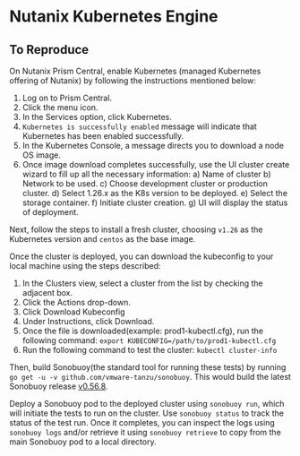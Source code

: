 Nutanix Kubernetes Engine
===
 To Reproduce
---
 On Nutanix Prism Central, enable Kubernetes (managed Kubernetes offering of Nutanix) by following
the instructions mentioned below:
1. Log on to Prism Central.
2. Click the menu icon.
3. In the Services option, click Kubernetes.
4. `Kubernetes is successfully enabled` message will indicate that Kubernetes has been enabled successfully.
5. In the Kubernetes Console, a message directs you to download a node OS image.
6. Once image download completes successfully, use the UI cluster create wizard
   to fill up all the necessary information:
     a) Name of cluster
     b) Network to be used.
     c) Choose development cluster or production cluster.
     d) Select 1.26.x as the K8s version to be deployed.
     e) Select the storage container.
     f) Initiate cluster creation.
     g) UI will display the status of deployment.

Next, follow the steps to install a fresh cluster, choosing `v1.26` as the Kubernetes
version and `centos` as the base image.

Once the cluster is deployed, you can download the kubeconfig to your local machine using
the steps described:
1. In the Clusters view, select a cluster from the list by checking the adjacent box.
2. Click the Actions drop-down.
3. Click Download Kubeconfig
4. Under Instructions, click Download.
5. Once the file is downloaded(example: prod1-kubectl.cfg), run the following command:
    `export KUBECONFIG=/path/to/prod1-kubectl.cfg`
6. Run the following command to test the cluster:
    `kubectl cluster-info`

Then, build Sonobuoy(the standard tool for running these tests) by running `go get -u -v github.com/vmware-tanzu/sonobuoy`.
This would build the latest Sonobuoy release [v0.56.8](https://github.com/vmware-tanzu/sonobuoy/releases/tag/v0.56.8).

Deploy a Sonobuoy pod to the deployed cluster using `sonobuoy run`, which will initiate the tests to run on
the cluster. Use `sonobuoy status` to track the status of the test run. Once it completes, you
can inspect the logs using `sonobuoy logs` and/or retrieve it using `sonobuoy retrieve`
to copy from the main Sonobuoy pod to a local directory.
